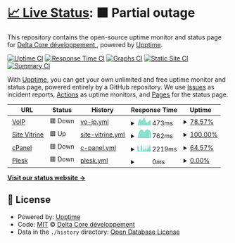 # [📈 Live Status](https://status.delta-core.fr): <!--live status--> **🟧 Partial outage**

This repository contains the open-source uptime monitor and status page for [Delta Core développement ](https://delta-core.fr), powered by [Upptime](https://github.com/upptime/upptime).

[![Uptime CI](https://github.com/Delta-Core/status/workflows/Uptime%20CI/badge.svg)](https://github.com/Delta-Core/status/actions?query=workflow%3A%22Uptime+CI%22)
[![Response Time CI](https://github.com/Delta-Core/status/workflows/Response%20Time%20CI/badge.svg)](https://github.com/Delta-Core/status/actions?query=workflow%3A%22Response+Time+CI%22)
[![Graphs CI](https://github.com/Delta-Core/status/workflows/Graphs%20CI/badge.svg)](https://github.com/Delta-Core/status/actions?query=workflow%3A%22Graphs+CI%22)
[![Static Site CI](https://github.com/Delta-Core/status/workflows/Static%20Site%20CI/badge.svg)](https://github.com/Delta-Core/status/actions?query=workflow%3A%22Static+Site+CI%22)
[![Summary CI](https://github.com/Delta-Core/status/workflows/Summary%20CI/badge.svg)](https://github.com/Delta-Core/status/actions?query=workflow%3A%22Summary+CI%22)

With [Upptime](https://upptime.js.org), you can get your own unlimited and free uptime monitor and status page, powered entirely by a GitHub repository. We use [Issues](https://github.com/Delta-Core/status/issues) as incident reports, [Actions](https://github.com/Delta-Core/status/actions) as uptime monitors, and [Pages](https://status.delta-core.fr) for the status page.

<!--start: status pages-->
<!-- This summary is generated by Upptime (https://github.com/upptime/upptime) -->
<!-- Do not edit this manually, your changes will be overwritten -->
<!-- prettier-ignore -->
| URL | Status | History | Response Time | Uptime |
| --- | ------ | ------- | ------------- | ------ |
| <img alt="" src="https://icons.duckduckgo.com/ip3/null.ico" height="13"> [VoIP](voip.delta-core.app) | 🟥 Down | [vo-ip.yml](https://github.com/Delta-Core/status/commits/HEAD/history/vo-ip.yml) | <details><summary><img alt="Response time graph" src="./graphs/vo-ip/response-time-week.png" height="20"> 473ms</summary><br><a href="https://status.delta-core.fr/history/vo-ip"><img alt="Response time 2466" src="https://img.shields.io/endpoint?url=https%3A%2F%2Fraw.githubusercontent.com%2FDelta-Core%2Fstatus%2FHEAD%2Fapi%2Fvo-ip%2Fresponse-time.json"></a><br><a href="https://status.delta-core.fr/history/vo-ip"><img alt="24-hour response time 0" src="https://img.shields.io/endpoint?url=https%3A%2F%2Fraw.githubusercontent.com%2FDelta-Core%2Fstatus%2FHEAD%2Fapi%2Fvo-ip%2Fresponse-time-day.json"></a><br><a href="https://status.delta-core.fr/history/vo-ip"><img alt="7-day response time 473" src="https://img.shields.io/endpoint?url=https%3A%2F%2Fraw.githubusercontent.com%2FDelta-Core%2Fstatus%2FHEAD%2Fapi%2Fvo-ip%2Fresponse-time-week.json"></a><br><a href="https://status.delta-core.fr/history/vo-ip"><img alt="30-day response time 1591" src="https://img.shields.io/endpoint?url=https%3A%2F%2Fraw.githubusercontent.com%2FDelta-Core%2Fstatus%2FHEAD%2Fapi%2Fvo-ip%2Fresponse-time-month.json"></a><br><a href="https://status.delta-core.fr/history/vo-ip"><img alt="1-year response time 2466" src="https://img.shields.io/endpoint?url=https%3A%2F%2Fraw.githubusercontent.com%2FDelta-Core%2Fstatus%2FHEAD%2Fapi%2Fvo-ip%2Fresponse-time-year.json"></a></details> | <details><summary><a href="https://status.delta-core.fr/history/vo-ip">78.57%</a></summary><a href="https://status.delta-core.fr/history/vo-ip"><img alt="All-time uptime 86.67%" src="https://img.shields.io/endpoint?url=https%3A%2F%2Fraw.githubusercontent.com%2FDelta-Core%2Fstatus%2FHEAD%2Fapi%2Fvo-ip%2Fuptime.json"></a><br><a href="https://status.delta-core.fr/history/vo-ip"><img alt="24-hour uptime 0.00%" src="https://img.shields.io/endpoint?url=https%3A%2F%2Fraw.githubusercontent.com%2FDelta-Core%2Fstatus%2FHEAD%2Fapi%2Fvo-ip%2Fuptime-day.json"></a><br><a href="https://status.delta-core.fr/history/vo-ip"><img alt="7-day uptime 78.57%" src="https://img.shields.io/endpoint?url=https%3A%2F%2Fraw.githubusercontent.com%2FDelta-Core%2Fstatus%2FHEAD%2Fapi%2Fvo-ip%2Fuptime-week.json"></a><br><a href="https://status.delta-core.fr/history/vo-ip"><img alt="30-day uptime 82.07%" src="https://img.shields.io/endpoint?url=https%3A%2F%2Fraw.githubusercontent.com%2FDelta-Core%2Fstatus%2FHEAD%2Fapi%2Fvo-ip%2Fuptime-month.json"></a><br><a href="https://status.delta-core.fr/history/vo-ip"><img alt="1-year uptime 86.67%" src="https://img.shields.io/endpoint?url=https%3A%2F%2Fraw.githubusercontent.com%2FDelta-Core%2Fstatus%2FHEAD%2Fapi%2Fvo-ip%2Fuptime-year.json"></a></details>
| <img alt="" src="https://icons.duckduckgo.com/ip3/delta-core.fr.ico" height="13"> [Site Vitrine](https://delta-core.fr) | 🟩 Up | [site-vitrine.yml](https://github.com/Delta-Core/status/commits/HEAD/history/site-vitrine.yml) | <details><summary><img alt="Response time graph" src="./graphs/site-vitrine/response-time-week.png" height="20"> 762ms</summary><br><a href="https://status.delta-core.fr/history/site-vitrine"><img alt="Response time 1080" src="https://img.shields.io/endpoint?url=https%3A%2F%2Fraw.githubusercontent.com%2FDelta-Core%2Fstatus%2FHEAD%2Fapi%2Fsite-vitrine%2Fresponse-time.json"></a><br><a href="https://status.delta-core.fr/history/site-vitrine"><img alt="24-hour response time 626" src="https://img.shields.io/endpoint?url=https%3A%2F%2Fraw.githubusercontent.com%2FDelta-Core%2Fstatus%2FHEAD%2Fapi%2Fsite-vitrine%2Fresponse-time-day.json"></a><br><a href="https://status.delta-core.fr/history/site-vitrine"><img alt="7-day response time 762" src="https://img.shields.io/endpoint?url=https%3A%2F%2Fraw.githubusercontent.com%2FDelta-Core%2Fstatus%2FHEAD%2Fapi%2Fsite-vitrine%2Fresponse-time-week.json"></a><br><a href="https://status.delta-core.fr/history/site-vitrine"><img alt="30-day response time 778" src="https://img.shields.io/endpoint?url=https%3A%2F%2Fraw.githubusercontent.com%2FDelta-Core%2Fstatus%2FHEAD%2Fapi%2Fsite-vitrine%2Fresponse-time-month.json"></a><br><a href="https://status.delta-core.fr/history/site-vitrine"><img alt="1-year response time 1080" src="https://img.shields.io/endpoint?url=https%3A%2F%2Fraw.githubusercontent.com%2FDelta-Core%2Fstatus%2FHEAD%2Fapi%2Fsite-vitrine%2Fresponse-time-year.json"></a></details> | <details><summary><a href="https://status.delta-core.fr/history/site-vitrine">100.00%</a></summary><a href="https://status.delta-core.fr/history/site-vitrine"><img alt="All-time uptime 88.43%" src="https://img.shields.io/endpoint?url=https%3A%2F%2Fraw.githubusercontent.com%2FDelta-Core%2Fstatus%2FHEAD%2Fapi%2Fsite-vitrine%2Fuptime.json"></a><br><a href="https://status.delta-core.fr/history/site-vitrine"><img alt="24-hour uptime 100.00%" src="https://img.shields.io/endpoint?url=https%3A%2F%2Fraw.githubusercontent.com%2FDelta-Core%2Fstatus%2FHEAD%2Fapi%2Fsite-vitrine%2Fuptime-day.json"></a><br><a href="https://status.delta-core.fr/history/site-vitrine"><img alt="7-day uptime 100.00%" src="https://img.shields.io/endpoint?url=https%3A%2F%2Fraw.githubusercontent.com%2FDelta-Core%2Fstatus%2FHEAD%2Fapi%2Fsite-vitrine%2Fuptime-week.json"></a><br><a href="https://status.delta-core.fr/history/site-vitrine"><img alt="30-day uptime 100.00%" src="https://img.shields.io/endpoint?url=https%3A%2F%2Fraw.githubusercontent.com%2FDelta-Core%2Fstatus%2FHEAD%2Fapi%2Fsite-vitrine%2Fuptime-month.json"></a><br><a href="https://status.delta-core.fr/history/site-vitrine"><img alt="1-year uptime 88.43%" src="https://img.shields.io/endpoint?url=https%3A%2F%2Fraw.githubusercontent.com%2FDelta-Core%2Fstatus%2FHEAD%2Fapi%2Fsite-vitrine%2Fuptime-year.json"></a></details>
| <img alt="" src="https://icons.duckduckgo.com/ip3/charlie.delta-core.fr.ico" height="13"> [cPanel](https://charlie.delta-core.fr) | 🟥 Down | [c-panel.yml](https://github.com/Delta-Core/status/commits/HEAD/history/c-panel.yml) | <details><summary><img alt="Response time graph" src="./graphs/c-panel/response-time-week.png" height="20"> 2219ms</summary><br><a href="https://status.delta-core.fr/history/c-panel"><img alt="Response time 1608" src="https://img.shields.io/endpoint?url=https%3A%2F%2Fraw.githubusercontent.com%2FDelta-Core%2Fstatus%2FHEAD%2Fapi%2Fc-panel%2Fresponse-time.json"></a><br><a href="https://status.delta-core.fr/history/c-panel"><img alt="24-hour response time 0" src="https://img.shields.io/endpoint?url=https%3A%2F%2Fraw.githubusercontent.com%2FDelta-Core%2Fstatus%2FHEAD%2Fapi%2Fc-panel%2Fresponse-time-day.json"></a><br><a href="https://status.delta-core.fr/history/c-panel"><img alt="7-day response time 2219" src="https://img.shields.io/endpoint?url=https%3A%2F%2Fraw.githubusercontent.com%2FDelta-Core%2Fstatus%2FHEAD%2Fapi%2Fc-panel%2Fresponse-time-week.json"></a><br><a href="https://status.delta-core.fr/history/c-panel"><img alt="30-day response time 2119" src="https://img.shields.io/endpoint?url=https%3A%2F%2Fraw.githubusercontent.com%2FDelta-Core%2Fstatus%2FHEAD%2Fapi%2Fc-panel%2Fresponse-time-month.json"></a><br><a href="https://status.delta-core.fr/history/c-panel"><img alt="1-year response time 1608" src="https://img.shields.io/endpoint?url=https%3A%2F%2Fraw.githubusercontent.com%2FDelta-Core%2Fstatus%2FHEAD%2Fapi%2Fc-panel%2Fresponse-time-year.json"></a></details> | <details><summary><a href="https://status.delta-core.fr/history/c-panel">64.57%</a></summary><a href="https://status.delta-core.fr/history/c-panel"><img alt="All-time uptime 86.12%" src="https://img.shields.io/endpoint?url=https%3A%2F%2Fraw.githubusercontent.com%2FDelta-Core%2Fstatus%2FHEAD%2Fapi%2Fc-panel%2Fuptime.json"></a><br><a href="https://status.delta-core.fr/history/c-panel"><img alt="24-hour uptime 0.00%" src="https://img.shields.io/endpoint?url=https%3A%2F%2Fraw.githubusercontent.com%2FDelta-Core%2Fstatus%2FHEAD%2Fapi%2Fc-panel%2Fuptime-day.json"></a><br><a href="https://status.delta-core.fr/history/c-panel"><img alt="7-day uptime 64.57%" src="https://img.shields.io/endpoint?url=https%3A%2F%2Fraw.githubusercontent.com%2FDelta-Core%2Fstatus%2FHEAD%2Fapi%2Fc-panel%2Fuptime-week.json"></a><br><a href="https://status.delta-core.fr/history/c-panel"><img alt="30-day uptime 52.17%" src="https://img.shields.io/endpoint?url=https%3A%2F%2Fraw.githubusercontent.com%2FDelta-Core%2Fstatus%2FHEAD%2Fapi%2Fc-panel%2Fuptime-month.json"></a><br><a href="https://status.delta-core.fr/history/c-panel"><img alt="1-year uptime 86.12%" src="https://img.shields.io/endpoint?url=https%3A%2F%2Fraw.githubusercontent.com%2FDelta-Core%2Fstatus%2FHEAD%2Fapi%2Fc-panel%2Fuptime-year.json"></a></details>
| <img alt="" src="https://icons.duckduckgo.com/ip3/romain.delta-core.fr.ico" height="13"> [Plesk](https://romain.delta-core.fr) | 🟥 Down | [plesk.yml](https://github.com/Delta-Core/status/commits/HEAD/history/plesk.yml) | <details><summary><img alt="Response time graph" src="./graphs/plesk/response-time-week.png" height="20"> 0ms</summary><br><a href="https://status.delta-core.fr/history/plesk"><img alt="Response time 3004" src="https://img.shields.io/endpoint?url=https%3A%2F%2Fraw.githubusercontent.com%2FDelta-Core%2Fstatus%2FHEAD%2Fapi%2Fplesk%2Fresponse-time.json"></a><br><a href="https://status.delta-core.fr/history/plesk"><img alt="24-hour response time 0" src="https://img.shields.io/endpoint?url=https%3A%2F%2Fraw.githubusercontent.com%2FDelta-Core%2Fstatus%2FHEAD%2Fapi%2Fplesk%2Fresponse-time-day.json"></a><br><a href="https://status.delta-core.fr/history/plesk"><img alt="7-day response time 0" src="https://img.shields.io/endpoint?url=https%3A%2F%2Fraw.githubusercontent.com%2FDelta-Core%2Fstatus%2FHEAD%2Fapi%2Fplesk%2Fresponse-time-week.json"></a><br><a href="https://status.delta-core.fr/history/plesk"><img alt="30-day response time 0" src="https://img.shields.io/endpoint?url=https%3A%2F%2Fraw.githubusercontent.com%2FDelta-Core%2Fstatus%2FHEAD%2Fapi%2Fplesk%2Fresponse-time-month.json"></a><br><a href="https://status.delta-core.fr/history/plesk"><img alt="1-year response time 3004" src="https://img.shields.io/endpoint?url=https%3A%2F%2Fraw.githubusercontent.com%2FDelta-Core%2Fstatus%2FHEAD%2Fapi%2Fplesk%2Fresponse-time-year.json"></a></details> | <details><summary><a href="https://status.delta-core.fr/history/plesk">0.00%</a></summary><a href="https://status.delta-core.fr/history/plesk"><img alt="All-time uptime 33.53%" src="https://img.shields.io/endpoint?url=https%3A%2F%2Fraw.githubusercontent.com%2FDelta-Core%2Fstatus%2FHEAD%2Fapi%2Fplesk%2Fuptime.json"></a><br><a href="https://status.delta-core.fr/history/plesk"><img alt="24-hour uptime 0.00%" src="https://img.shields.io/endpoint?url=https%3A%2F%2Fraw.githubusercontent.com%2FDelta-Core%2Fstatus%2FHEAD%2Fapi%2Fplesk%2Fuptime-day.json"></a><br><a href="https://status.delta-core.fr/history/plesk"><img alt="7-day uptime 0.00%" src="https://img.shields.io/endpoint?url=https%3A%2F%2Fraw.githubusercontent.com%2FDelta-Core%2Fstatus%2FHEAD%2Fapi%2Fplesk%2Fuptime-week.json"></a><br><a href="https://status.delta-core.fr/history/plesk"><img alt="30-day uptime 1.38%" src="https://img.shields.io/endpoint?url=https%3A%2F%2Fraw.githubusercontent.com%2FDelta-Core%2Fstatus%2FHEAD%2Fapi%2Fplesk%2Fuptime-month.json"></a><br><a href="https://status.delta-core.fr/history/plesk"><img alt="1-year uptime 33.53%" src="https://img.shields.io/endpoint?url=https%3A%2F%2Fraw.githubusercontent.com%2FDelta-Core%2Fstatus%2FHEAD%2Fapi%2Fplesk%2Fuptime-year.json"></a></details>

<!--end: status pages-->

[**Visit our status website →**](https://status.delta-core.fr)

## 📄 License

- Powered by: [Upptime](https://github.com/upptime/upptime)
- Code: [MIT](./LICENSE) © [Delta Core développement ](https://delta-core.fr)
- Data in the `./history` directory: [Open Database License](https://opendatacommons.org/licenses/odbl/1-0/)
